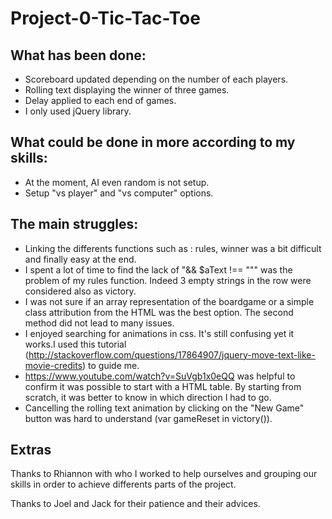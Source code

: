 # Project-0-Tic-Tac-Toe

## What has been done:
* Scoreboard updated depending on the number of each players.
* Rolling text displaying the winner of three games.
* Delay applied to each end of games.
* I only used jQuery library. 

## What could be done in more according to my skills:
* At the moment, AI even random is not setup.
* Setup "vs player" and "vs computer" options.

## The main struggles:
* Linking the differents functions such as : rules, winner was a bit difficult and finally easy at the end.
* I spent a lot of time to find the lack of "&& $aText !== """ was the problem of my rules function. Indeed 3 empty strings in the row were considered also as victory.
* I was not sure if an array representation of the boardgame or a simple class attribution from the HTML was the best option. The second method did not lead to many issues.
* I enjoyed searching for animations in css. It's still confusing yet it works.I used this tutorial (http://stackoverflow.com/questions/17864907/jquery-move-text-like-movie-credits) to guide me.
* https://www.youtube.com/watch?v=SuVgb1x0eQQ was helpful to confirm it was possible to start with a HTML table. By starting from scratch, it was better to know in which direction I had to go.
* Cancelling the rolling text animation by clicking on the "New Game" button was hard to understand (var gameReset in victory()). 

## Extras
Thanks to Rhiannon with who I worked to help ourselves and grouping our skills in order to achieve differents parts of the project.

Thanks to Joel and Jack for their patience and their advices.
